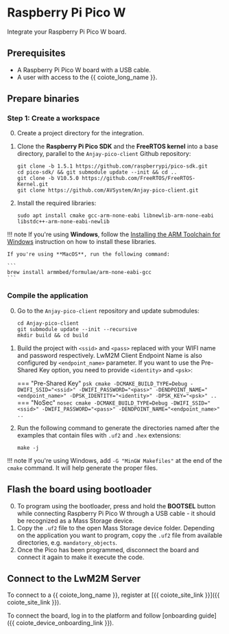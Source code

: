# Raspberry Pi Pico W

Integrate your Raspberry Pi Pico W board.

## Prerequisites

- A Raspberry Pi Pico W board with a USB cable.
- A user with access to the {{ coiote_long_name }}.

## Prepare binaries
### Step 1: Create a workspace

0. Create a project directory for the integration.
0. Clone the **Raspberry Pi Pico SDK** and the **FreeRTOS kernel** into a base directory, parallel to the `Anjay-pico-client` Github repository:

    ```
    git clone -b 1.5.1 https://github.com/raspberrypi/pico-sdk.git
    cd pico-sdk/ && git submodule update --init && cd ..
    git clone -b V10.5.0 https://github.com/FreeRTOS/FreeRTOS-Kernel.git
    git clone https://github.com/AVSystem/Anjay-pico-client.git
    ```

0. Install the required libraries:
    ```
    sudo apt install cmake gcc-arm-none-eabi libnewlib-arm-none-eabi libstdc++-arm-none-eabi-newlib
    ```
!!! note
    If you're using **Windows**, follow the [Installing the ARM Toolchain for Windows](https://mynewt.apache.org/latest/get_started/native_install/cross_tools.html#installing-the-arm-toolchain-for-windows) instruction on how to install these libraries.

    If you're using **MacOS**, run the following command:

    ```
    brew install armmbed/formulae/arm-none-eabi-gcc
    ```

### Compile the application
0. Go to the `Anjay-pico-client` repository and update submodules:
    ```
    cd Anjay-pico-client
    git submodule update --init --recursive
    mkdir build && cd build
    ```

0. Build the project with `<ssid>` and `<pass>` replaced with your WIFI name and password respectively. LwM2M Client Endpoint Name is also configured by `<endpoint_name>` parameter. If you want to use the Pre-Shared Key option, you need to provide `<identity>` and `<psk>`:

    === "Pre-Shared Key"
        ``` psk
        cmake -DCMAKE_BUILD_TYPE=Debug -DWIFI_SSID="<ssid>" -DWIFI_PASSWORD="<pass>" -DENDPOINT_NAME="<endpoint_name>" -DPSK_IDENTITY="<identity>" -DPSK_KEY="<psk>" ..
        ```
    === "NoSec"
        ``` nosec
        cmake -DCMAKE_BUILD_TYPE=Debug -DWIFI_SSID="<ssid>" -DWIFI_PASSWORD="<pass>" -DENDPOINT_NAME="<endpoint_name>" ..
        ```

0. Run the following command to generate the directories named after the examples that contain files with `.uf2` and `.hex` extensions:
    ```
    make -j
    ```

!!! note
    If you're using Windows, add `-G "MinGW Makefiles"` at the end of the `cmake` command. It will help generate the proper files.

## Flash the board using bootloader

0. To program using the bootloader, press and hold the **BOOTSEL** button while connecting Raspberry Pi Pico W through a USB cable - it should be recognized as a Mass Storage device.
0. Copy the `.uf2` file to the open Mass Storage device folder. Depending on the application you want to program, copy the `.uf2` file from available directories, e.g. `mandatory_objects`.
0. Once the Pico has been programmed, disconnect the board and connect it again to make it execute the code.

## Connect to the LwM2M Server

To connect to a {{ coiote_long_name }}, register at [{{ coiote_site_link }}]({{ coiote_site_link }}).

To connect the board, log in to the platform and follow [onboarding guide]({{ coiote_device_onboarding_link }}).
